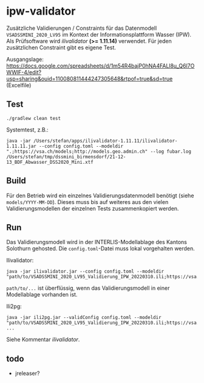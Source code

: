 # ipw-validator

Zusätzliche Validierungen / Constraints für das Datenmodell `VSADSSMINI_2020_LV95` im Kontext der Informationsplattform Wasser (IPW). Als Prüfsoftware wird _ilivalidator_ **(>= 1.11.14)** verwendet. Für jeden zusätzlichen Constraint gibt es eigene Test. 

Ausgangslage: https://docs.google.com/spreadsheets/d/1m54R4bajP0hNA4FALl8u_Q6l7OWWlF-4/edit?usp=sharing&ouid=110080811444247305648&rtpof=true&sd=true (Excelfile)

## Test
```
./gradlew clean test
```

Systemtest, z.B.:

```
java -jar /Users/stefan/apps/ilivalidator-1.11.11/ilivalidator-1.11.11.jar --config config.toml --modeldir ".;https://vsa.ch/models;http://models.geo.admin.ch" --log fubar.log /Users/stefan/tmp/dssmini_birmensdorf/21-12-13_BDF_Abwasser_DSS2020_Mini.xtf
```

## Build
Für den Betrieb wird ein einzelnes Validierungsdatenmodell benötigt (siehe `models/YYYY-MM-DD`). Dieses muss bis auf weiteres aus den vielen Validierungsmodellen der einzelnen Tests zusammenkopiert werden.

## Run

Das Validierungsmodell wird in der INTERLIS-Modellablage des Kantons Solothurn gehosted. Die `config.toml`-Datei muss lokal vorgehalten werden.

Ilivalidator:
```
java -jar ilivalidator.jar --config config.toml --modeldir "path/to/VSADSSMINI_2020_LV95_Validierung_IPW_20220310.ili;https://vsa.ch/models;http://models.geo.admin.ch"
```

`path/to/...` ist überflüssig, wenn das Validierungsmodell in einer Modellablage vorhanden ist.

Ili2pg:
```
java -jar ili2pg.jar --validConfig config.toml --modeldir "path/to/VSADSSMINI_2020_LV95_Validierung_IPW_20220310.ili;https://vsa.ch/models;http://models.geo.admin.ch" ...
```
Siehe Kommentar _ilivalidator_.


## todo
- jreleaser?

